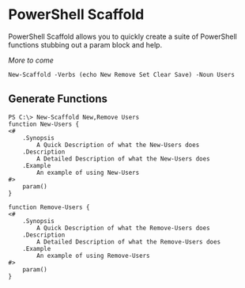 PowerShell Scaffold
=
PowerShell Scaffold allows you to quickly create a suite of PowerShell functions stubbing out a param block and help.

*More to come*

	New-Scaffold -Verbs (echo New Remove Set Clear Save) -Noun Users

Generate Functions
-
	
	PS C:\> New-Scaffold New,Remove Users
	function New-Users {
	<#
	    .Synopsis
	        A Quick Description of what the New-Users does
	    .Description
	        A Detailed Description of what the New-Users does
	    .Example
	        An example of using New-Users
	#>
	    param()
	}
	
	function Remove-Users {
	<#
	    .Synopsis
	        A Quick Description of what the Remove-Users does
	    .Description
	        A Detailed Description of what the Remove-Users does
	    .Example
	        An example of using Remove-Users
	#>
	    param()
	}